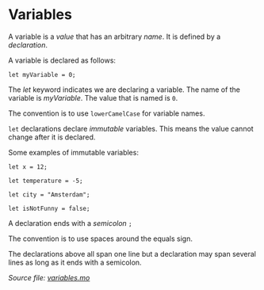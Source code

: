 # Variables

A variable is a *value* that has an arbitrary *name*. It is defined by a *declaration*.

A variable is declared as follows:

```motoko
let myVariable = 0;
```

The *let* keyword indicates we are declaring a variable. The name of the variable is *myVariable*. The value that is named is `0`.

The convention is to use `lowerCamelCase` for variable names. 

`let` declarations declare *immutable* variables. This means the value cannot change after it is declared.

Some examples of immutable variables:

```motoko
let x = 12;

let temperature = -5;

let city = "Amsterdam";

let isNotFunny = false;
```

A declaration ends with a *semicolon* `;`

The convention is to use spaces around the equals sign. 

The declarations above all span one line but a declaration may span several lines as long as it ends with a semicolon.

*Source file: [variables.mo](variables.mo)*